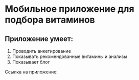 # Мобильное приложение для подбора витаминов

## Приложение умеет:
1. Проводить анкетирование
2. Показывать рекомендованные витамины и анализы
3. Показывает блог

Ссылка на приложение: